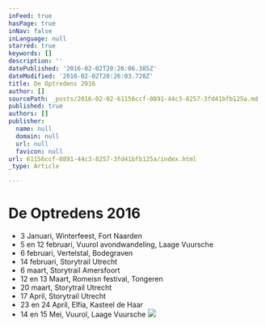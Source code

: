 ```yaml
---
inFeed: true
hasPage: true
inNav: false
inLanguage: null
starred: true
keywords: []
description: ''
datePublished: '2016-02-02T20:26:06.385Z'
dateModified: '2016-02-02T20:26:03.728Z'
title: De Optredens 2016
author: []
sourcePath: _posts/2016-02-02-61156ccf-0891-44c3-8257-3fd41bfb125a.md
published: true
authors: []
publisher:
  name: null
  domain: null
  url: null
  favicon: null
url: 61156ccf-0891-44c3-8257-3fd41bfb125a/index.html
_type: Article

---
```

# De Optredens 2016

* 3 Januari, Winterfeest, Fort Naarden
* 5 en 12 februari, Vuurol avondwandeling, Laage Vuursche
* 6 februari, Vertelstal, Bodegraven
* 14 februari, Storytrail Utrecht
* 6 maart, Storytrail Amersfoort
* 12 en 13 Maart, Romeisn festival, Tongeren
* 20 maart, Storytrail Utrecht
* 17 April, Storytrail Utrecht
* 23 en 24 April, Elfia, Kasteel de Haar
* 14 en 15 Mei, Vuurol, Laage Vuursche
![](https://the-grid-user-content.s3-us-west-2.amazonaws.com/f9763f7e-1c4a-4aba-96d7-3d2ffd9d19c5.jpg)
